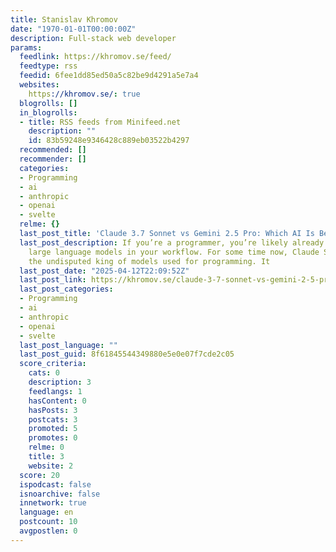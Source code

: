 ```yaml
---
title: Stanislav Khromov
date: "1970-01-01T00:00:00Z"
description: Full-stack web developer
params:
  feedlink: https://khromov.se/feed/
  feedtype: rss
  feedid: 6fee1dd85ed50a5c82be9d4291a5e7a4
  websites:
    https://khromov.se/: true
  blogrolls: []
  in_blogrolls:
  - title: RSS feeds from Minifeed.net
    description: ""
    id: 83b59248e9346428c889eb03522b4297
  recommended: []
  recommender: []
  categories:
  - Programming
  - ai
  - anthropic
  - openai
  - svelte
  relme: {}
  last_post_title: 'Claude 3.7 Sonnet vs Gemini 2.5 Pro: Which AI Is Better for Coding?'
  last_post_description: If you’re a programmer, you’re likely already using AI and
    large language models in your workflow. For some time now, Claude Sonnet has been
    the undisputed king of models used for programming. It
  last_post_date: "2025-04-12T22:09:52Z"
  last_post_link: https://khromov.se/claude-3-7-sonnet-vs-gemini-2-5-pro-which-ai-is-better-for-coding/
  last_post_categories:
  - Programming
  - ai
  - anthropic
  - openai
  - svelte
  last_post_language: ""
  last_post_guid: 8f61845544349880e5e0e07f7cde2c05
  score_criteria:
    cats: 0
    description: 3
    feedlangs: 1
    hasContent: 0
    hasPosts: 3
    postcats: 3
    promoted: 5
    promotes: 0
    relme: 0
    title: 3
    website: 2
  score: 20
  ispodcast: false
  isnoarchive: false
  innetwork: true
  language: en
  postcount: 10
  avgpostlen: 0
---
```

